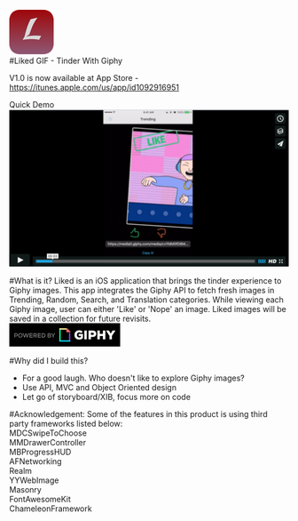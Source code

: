![alt tag](https://github.com/wleofeng/Liked/blob/master/Liked/Assets.xcassets/AppIcon.appiconset/Icon-40%402x.png)<br />
#Liked GIF - Tinder With Giphy

V1.0 is now available at App Store - https://itunes.apple.com/us/app/id1092916951

Quick Demo
[![IMAGE ALT TEXT](liked-demo.png)](https://vimeo.com/158684313 "Demo Video")

#What is it?
Liked is an iOS application that brings the tinder experience to Giphy images. This app integrates the Giphy API to fetch fresh images in Trending, Random, Search, and Translation categories. While viewing each Giphy image, user can either 'Like' or 'Nope' an image. Liked images will be saved in a collection for future revisits.  
![alt tag](https://github.com/wleofeng/Liked/blob/master/Liked/PoweredBy_200_Horizontal_Light-Backgrounds_With_Logo.gif)

#Why did I build this?
+ For a good laugh. Who doesn't like to explore Giphy images?
+ Use API, MVC and Object Oriented design
+ Let go of storyboard/XIB, focus more on code 

#Acknowledgement:
Some of the features in this product is using third party frameworks listed below: <br />
MDCSwipeToChoose <br />
MMDrawerController <br />
MBProgressHUD <br />
AFNetworking <br />
Realm <br />
YYWebImage <br />
Masonry <br />
FontAwesomeKit <br />
ChameleonFramework <br />

